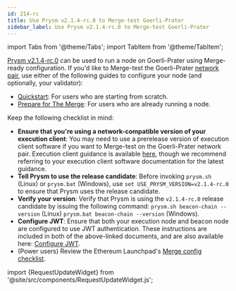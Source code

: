 ```yaml
---
id: 214-rc
title: Use Prysm v2.1.4-rc.0 to Merge-test Goerli-Prater
sidebar_label: Use Prysm v2.1.4-rc.0 to Merge-test Goerli-Prater
---
```


import Tabs from '@theme/Tabs';
import TabItem from '@theme/TabItem';

[Prysm v2.1.4-rc.0](https://github.com/prysmaticlabs/prysm/releases/tag/v2.1.4-rc.0) can be used to run a node on Goerli-Prater using Merge-ready configuration. If you'd like to Merge-test the Goerli-Prater [network pair](../concepts/nodes-networks.md), use  either of the following guides to configure your node (and optionally, your validator):

 - [Quickstart](../install/install-with-script.md): For users who are starting from scratch.
 - [Prepare for The Merge](../prepare-for-merge.md): For users who are already running a node.


Keep the following checklist in mind:

 - **Ensure that you're using a network-compatible version of your execution client**: You may need to use a prerelease version of execution client software if you want to Merge-test on the Goerli-Prater network pair. Execution client guidance is available [here](https://notes.ethereum.org/@launchpad/goerli), though we recommend referring to your execution client software documentation for the latest guidance.
 - **Tell Prysm to use the release candidate**: Before invoking `prysm.sh` (Linux) or `prysm.bat` (Windows), use `set USE_PRYSM_VERSION=v2.1.4-rc.0` to ensure that Prysm uses the release candidate.
 - **Verify your version**: Verify that Prysm is using the `v2.1.4-rc.0` release candidate by issuing the following command: `prysm.sh beacon-chain --version` (Linux) `prysm.bat beacon-chain --version` (Windows).
 - **Configure JWT**: Ensure that both your execution node and beacon node are configured to use JWT authentication. These instructions are included in both of the above-linked documents, and are also available here: [Configure JWT](../execution-node/authentication.md).
 - (Power users) Review the Ethereum Launchpad's [Merge config checklist](https://notes.ethereum.org/@launchpad/merge-configuration-checklist).


import {RequestUpdateWidget} from '@site/src/components/RequestUpdateWidget.js';

<RequestUpdateWidget />